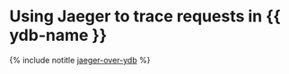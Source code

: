 # Using Jaeger to trace requests in {{ ydb-name }}

{% include notitle [jaeger-over-ydb](../../../_tutorials/kubernetes-marketplace/jaeger-over-ydb.md) %}
